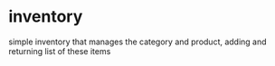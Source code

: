 # inventory
simple inventory that manages the category and product, adding and returning list of these items

